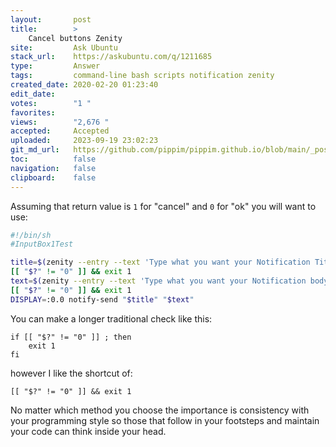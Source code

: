 ```yaml
---
layout:       post
title:        >
    Cancel buttons Zenity
site:         Ask Ubuntu
stack_url:    https://askubuntu.com/q/1211685
type:         Answer
tags:         command-line bash scripts notification zenity
created_date: 2020-02-20 01:23:40
edit_date:    
votes:        "1 "
favorites:    
views:        "2,676 "
accepted:     Accepted
uploaded:     2023-09-19 23:02:23
git_md_url:   https://github.com/pippim/pippim.github.io/blob/main/_posts/2020/2020-02-20-Cancel-buttons-Zenity.md
toc:          false
navigation:   false
clipboard:    false
---
```


Assuming that return value is `1` for "cancel" and `0` for "ok" you will want to use:

``` sh
#!/bin/sh
#InputBox1Test

title=$(zenity --entry --text 'Type what you want your Notification Title to Say!' --title 'Notification')
[[ "$?" != "0" ]] && exit 1
text=$(zenity --entry --text 'Type what you want your Notification body to Say!' --title 'Notification')
[[ "$?" != "0" ]] && exit 1
DISPLAY=:0.0 notify-send "$title" "$text"
```

You can make a longer traditional check like this:

``` 
if [[ "$?" != "0" ]] ; then
    exit 1
fi
```

however I like the shortcut of:

``` 
[[ "$?" != "0" ]] && exit 1
```

No matter which method you choose the importance is consistency with your programming style so those that follow in your footsteps and maintain your code can think inside your head.

